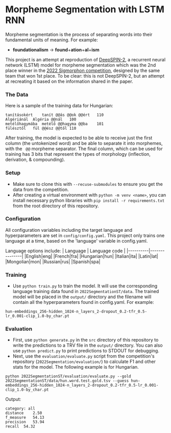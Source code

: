 # Morpheme Segmentation with LSTM RNN
Morpheme segmentation is the process of separating words into their fundamental units of meaning. For example:

- **foundationalism** &rarr; **found**+**ation**+**al**+**ism**

This project is an attempt at reproduction of [DeepSPIN-2](https://aclanthology.org/2022.sigmorphon-1.14/), a recurrent neural network (LSTM) model for morpheme segmentation which was the 2nd place winner in the [2022 Sigmorphon competition](https://github.com/sigmorphon/2022SegmentationST/), designed by the same team that won 1st place. To be clear: this is not DeepSPIN-2, but an attempt at recreating it based on the information shared in the paper.

### The Data
Here is a sample of the training data for Hungarian:
```
tanításokért	tanít @@ás @@ok @@ért	110
Algériánál	Algéria @@nál	100
metélőhagymába	metélő @@hagyma @@ba	101
fülésztől	fül @@ész @@től	110
```
After training, the model is expected to be able to receive just the first column (the untokenized word) and be able to separate it into morphemes, with the ` @@` morpheme separator. The final column, which can be used for training has 3 bits that represent the types of morphology (inflection, derivation, & compounding).

### Setup
- Make sure to clone this with `--recuse-submodules` to ensure you get the data from the competition.
- After creating a virtual environment with `python -m venv <name>`, you can install necessary python libraries with `pip install -r requirements.txt` from the root directory of this repository.

### Configuration
All configuration variables including the target language and hyperparameters are set in `config/config.yaml`. This project only trains one language at a time, based on the 'language' variable in config.yaml.

Language options include:
| Language | Language code |
|----------|---------------|
|English|eng|
|French|fra|
|Hungarian|hun|
|Italian|ita|
|Latin|lat|
|Mongolian|mon|
|Russian|rus|
|Spanish|spa|

### Training
- Use `python train.py` to train the model. It will use the corresponding language training data found in `2022SegmentationST/data`. The trained model will be placed in the `output/` directory and the filename will contain all the hyperparameters found in config.yaml. For example:
```
hun-embeddings_256-hidden_1024-n_layers_2-dropout_0.2-tfr_0.5-lr_0.001-clip_1.0-by_char.pt
```

### Evaluation
- First, use `python generate.py` in the `src` directory of this repository to write the predictions to a TRV file in the `output/` directory. You can also use `python predict.py` to print predictions to STDOUT for debugging.
- Next, use the `evaluation/evaluate.py` script from the competition's repository (`2022Segmentation/evaluation/`) to calculate F1 and other stats for the model. The following example is for Hungarian.

```
python 2022SegmentationST/evaluation/evaluate.py --gold 2022SegmentationST/data/hun.word.test.gold.tsv --guess hun-embeddings_256-hidden_1024-n_layers_2-dropout_0.2-tfr_0.5-lr_0.001-clip_1.0-by_char.pt
```

Output:
```
category: all
distance	2.50
f_measure	54.13
precision	53.94
recall	54.32
```



